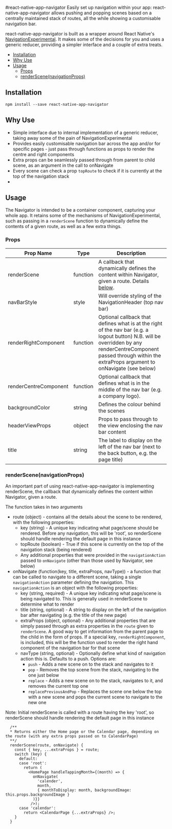 #react-native-app-navigator
Easily set up navigation within your app: react-native-app-navigator allows pushing and popping scenes based on a centrally maintained stack of routes, all the while showing a customisable navigation bar.

react-native-app-navigator is built as a wrapper around React Native's [NavigationExperimental](http://facebook.github.io/react-native/docs/navigation.html#navigationexperimental). It makes some of the decisions for you and uses a generic reducer, providing a simpler interface and a couple of extra treats.

<!-- START doctoc generated TOC please keep comment here to allow auto update -->
<!-- DON'T EDIT THIS SECTION, INSTEAD RE-RUN doctoc TO UPDATE -->
- [Installation](#installation)
- [Why Use](#why-use)
- [Usage](#usage)
  - [Props](#props)
  - [renderScene(navigationProps)](#renderscenenavigationprops)

<!-- END doctoc generated TOC please keep comment here to allow auto update -->

## Installation
```npm install --save react-native-app-navigator```

## Why Use
* Simple interface due to internal implementation of a generic reducer, taking away some of the pain of NavigationExperimental
* Provides easily customisable navigation bar across the app and/or for specific pages - just pass through functions as props to render the centre and right components
* Extra props can be seamlessly passed through from parent to child scene, as an argument in the call to onNavigate
* Every scene can check a prop ```topRoute``` to check if it is currently at the top of the navigation stack
*

## Usage
The Navigator is intended to be a container component, capturing your whole app. It retains some of the mechanisms of NavigationExperimental, such as passing in a ```renderScene``` function to dynamically define the contents of a given route, as well as a few extra things.

### Props
| Prop Name             | Type     | Description                                                                                                                                                                                                             |
| --------------------- | -------- | ----------------------------------------------------------------------------------------------------------------------------------------------------------------------------------------------------------------------- |
| renderScene           | function | A callback that dynamically defines the content within Navigator, given a route. Details [below](#renderscenenavigationprops).                                                                                        |
| navBarStyle           | style    | Will override styling of the NavigationHeader (top nav bar)                                                                                                                                                             |
| renderRightComponent  | function | Optional callback that defines what is at the right of the nav bar (e.g. a logout button) N.B. will be overridden by any renderCentreComponent passed through within the extraProps argument to onNavigate (see below)                                                                                                                               |
| renderCentreComponent | function | Optional callback that defines what is in the middle of the nav bar (e.g. a company logo). |
| backgroundColor       | string   | Defines the colour behind the scenes                                                                                                                                                                                    |
| headerViewProps       | object   | Props to pass through to the view enclosing the nav bar content                                                                                                                                                         |
| title                 | string   | The label to display on the left of the nav bar (next to the back button, e.g. the page title)                                                                                                                          |

### renderScene(navigationProps)
An important part of using react-native-app-navigator is implementing renderScene, the callback that dynamically defines the content within Navigator, given a route.

The function takes in two arguments
* route (object) - contains all the details about the scene to be rendered, with the following properties:
    * key (string) - A unique key indicating what page/scene should be rendered. Before any navigation, this will be 'root', so renderScene should handle rendering the default page in this instance
    * topRoute (boolean) - True if this scene is currently on the top of the navigation stack (being rendered)
    * Any additional properties that were provided in the ```navigationAction``` passed to ```onNavigate``` (other than those used by Navigator, see below)
* onNavigate (function(key, title, extraProps, navType)) - a function that can be called to navigate to a different scene, taking a single ```navigationAction``` parameter defining the navigation. This ```navigationAction``` is an object with the following properties:
    * key (string, required) - A unique key indicating what page/scene is being navigated to. This is generally used in renderScene to determine what to render
    * title (string, optional) - A string to display on the left of the navigation bar after navigating (e.g. the title of the new page)
    * extraProps (object, optional) - Any additional properties that are simply passed through as extra properties in the ```route``` given to ```renderScene```. A good way to get information from the parent page to the child in the form of props. If a special key, ```renderRightComponent```, is included, this will be the function used to render the right hand component of the navigation bar for that scene
    * navType (string, optional) - Optionally define what kind of navigation action this is. Defaults to a push. Options are:
        * ```push``` - Adds a new scene on to the stack and navigates to it
        * ```pop``` - Removes the top scene from the stack, navigating to the one just below
        * ```replace``` - Adds a new scene on to the stack, navigates to it, and removes the current top one
        * ```replacePreviousAndPop``` - Replaces the scene one below the top with a new scene and pops the current scene to navigate to the new one

Note: Initial renderScene is called with a route having the key 'root', so renderScene should handle rendering the default page in this instance

```
  /**
  * Returns either the Home page or the Calendar page, depending on the route (with any extra props passed on to CalendarPage)
  **/
  renderScene(route, onNavigate) {
    const { key, ...extraProps } = route;
    switch (key) {
      default:
      case 'root':
        return (
          <HomePage handleTappingMonth={(month) => {
            onNavigate(
              'calender',
              month,
              { monthToDisplay: month, backgroundImage: this.props.backgroundImage }
            )}}
           />);
      case 'calendar':
        return <CalendarPage {...extraProps} />;
    }
  }
```
